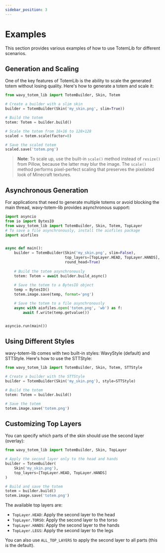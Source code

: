 ```yaml
---
sidebar_position: 3
---
```


# Examples

This section provides various examples of how to use TotemLib for different scenarios.

## Generation and Scaling

One of the key features of TotemLib is the ability to scale the generated totem without losing quality. Here's how to generate a totem and scale it:

```python
from wavy_totem_lib import TotemBuilder, Skin, Totem

# Create a builder with a slim skin
builder = TotemBuilder(Skin('my_skin.png', slim=True))

# Build the totem
totem: Totem = builder.build()

# Scale the totem from 16×16 to 128×128
scaled = totem.scale(factor=8)

# Save the scaled totem
scaled.save('totem.png')
```

> **Note**: To scale up, use the built-in `scale()` method instead of `resize()` from Pillow, because the latter may blur the image. The `scale()` method performs pixel-perfect scaling that preserves the pixelated look of Minecraft textures.

## Asynchronous Generation

For applications that need to generate multiple totems or avoid blocking the main thread, wavy-totem-lib provides asynchronous support:

```python
import asyncio
from io import BytesIO
from wavy_totem_lib import TotemBuilder, Skin, Totem, TopLayer
# To save a file asynchronously, install the aiofiles package
import aiofiles


async def main():
    builder = TotemBuilder(Skin('my_skin.png', slim=False),
                           top_layers=[TopLayer.HEAD, TopLayer.HANDS],
                           round_head=True)
    
    # Build the totem asynchronously
    totem: Totem = await builder.build_async()
    
    # Save the totem to a BytesIO object
    temp = BytesIO()
    totem.image.save(temp, format='png')

    # Save the totem to a file asynchronously
    async with aiofiles.open('totem.png', 'wb') as f:
        await f.write(temp.getvalue())


asyncio.run(main())
```

## Using Different Styles

wavy-totem-lib comes with two built-in styles: WavyStyle (default) and STTStyle. Here's how to use the STTStyle:

```python
from wavy_totem_lib import TotemBuilder, Skin, Totem, STTStyle

# Create a builder with the STTStyle
builder = TotemBuilder(Skin('my_skin.png'), style=STTStyle)

# Build the totem
totem: Totem = builder.build()

# Save the totem
totem.image.save('totem.png')
```

## Customizing Top Layers

You can specify which parts of the skin should use the second layer (overlay):

```python
from wavy_totem_lib import TotemBuilder, Skin, TopLayer

# Apply the second layer only to the head and hands
builder = TotemBuilder(
    Skin('my_skin.png'),
    top_layers=[TopLayer.HEAD, TopLayer.HANDS]
)

# Build and save the totem
totem = builder.build()
totem.image.save('totem.png')
```

The available top layers are:
- `TopLayer.HEAD`: Apply the second layer to the head
- `TopLayer.TORSO`: Apply the second layer to the torso
- `TopLayer.HANDS`: Apply the second layer to the hands
- `TopLayer.LEGS`: Apply the second layer to the legs

You can also use `ALL_TOP_LAYERS` to apply the second layer to all parts (this is the default).
